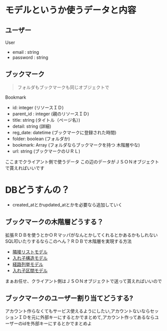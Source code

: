 # モデルというか使うデータと内容

## ユーザー
User
* email : string
* password : string


## ブックマーク
> フォルダもブックマークも同じオブジェクトで

Bookmark
* id: integer (リソースＩＤ)
* parent_id : integer (親のリソースＩＤ)
* title: string (タイトル（ページ名）)
* detail: string (詳細)
* reg_date: datetime (ブックマークに登録された時間)
* folder: boolean (フォルダか)　
* bookmark: Array (フォルダならブックマークを持つ 木階層やな)
* url: string (ブックマークのＵＲＬ)


ここまでクライアント側で使うデータ
この辺のデータがＪＳＯＮオブジェクトで貰えればいいです


# DBどうすんの？
* created_atとかupdated_atとかを必要なら追加していく

## ブックマークの木階層どうする？
拡張ＲＤＢを使うとかＯＲマッパがなんとかしてくれるとかあるかもしれない  
SQL叩いたりするならこのへん？ＲＤＢで木階層を実現する方法
* [隣接リストモデル](http://blog.neo.jp/dnblog/index.php?module=Blog&action=Entry&blog=pg&entry=3955&rand=15db1)
* [入れ子構造モデル](http://www.geocities.jp/mickindex/database/db_tree_ns.html)
* [経路列挙モデル](http://www.geocities.jp/mickindex/database/db_tree_pe.html)
* [入れ子区間モデル](http://gihyo.jp/dev/serial/01/sql_academy2/000601)

まぁお任せ、クライアント側はＪＳＯＮオブジェクトで送って貰えればいいので

## ブックマークのユーザー割り当てどうする?
アカウント作らなくてもサービス使えるようにしたい,アカウントないならセッションＩＤを元に外部キーにするとかでまとめて,アカウント作ってあるならユーザーのidを外部キーにするとかでまとめよ
